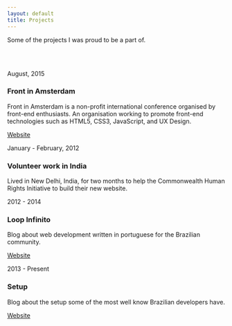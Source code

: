 ```yaml
---
layout: default
title: Projects
---
```


<style>
  .intro {
    margin-bottom: 3.815rem;
  }
</style>

<p class="intro">
  Some of the projects I was proud to be a part of.
</p>

<section>
  <p class="date">August, 2015</p>
  <h3>Front in Amsterdam</h3>
  <p>Front in Amsterdam is a non-profit international conference organised by front-end enthusiasts. An organisation working to promote front-end technologies such as HTML5, CSS3, JavaScript, and UX Design.</p>
  <p><a href="http://http://frontinamsterdam.nl/" target="_blank">Website</a></p>
</section>

<section>
  <p class="date">January - February, 2012</p>
  <h3>Volunteer work in India</h3>
  <p>Lived in New Delhi, India, for two months to help the Commonwealth Human Rights Initiative to build their new website.</p>
</section>

<section>
  <p class="date">2012 - 2014</p>
  <h3>Loop Infinito</h3>
  <p>Blog about web development written in portuguese for the Brazilian community.</p>
  <p><a href="http://loopinfinito.com.br" target="_blank">Website</a></p>
</section>

<section>
  <p class="date">2013 - Present</p>
  <h3>Setup</h3>
  <p>Blog about the setup some of the most well know Brazilian developers have.</p>
  <p><a href="http://setup.loopinfinito.com.br" target="_blank">Website</a></p>
</section>
